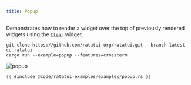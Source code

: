 ```yaml
---
title: Popup
---
```


Demonstrates how to render a widget over the top of previously rendered widgets using the
[`Clear`](https://docs.rs/ratatui/latest/ratatui/widgets/struct.Clear.html) widget.

```shell title=run example
git clone https://github.com/ratatui-org/ratatui.git --branch latest
cd ratatui
cargo run --example=popup --features=crossterm
```

![popup](popup.gif)

```rust title=popup.rs
{{ #include @code/ratatui-examples/examples/popup.rs }}
```
